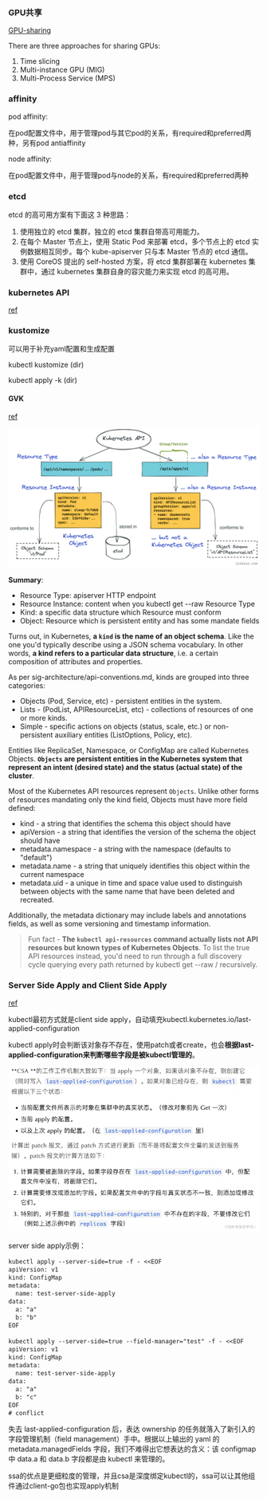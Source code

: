 ### GPU共享

[GPU-sharing](https://towardsdatascience.com/how-to-increase-gpu-utilization-in-kubernetes-with-nvidia-mps-e680d20c3181)

There are three approaches for sharing GPUs:
1. Time slicing
2. Multi-instance GPU (MIG)
3. Multi-Process Service (MPS)

### affinity

pod affinity: 

在pod配置文件中，用于管理pod与其它pod的关系，有required和preferred两种，另有pod antiaffinity

node affinity:

在pod配置文件中，用于管理pod与node的关系，有required和preferred两种

### etcd

etcd 的高可用方案有下面这 3 种思路：

1. 使用独立的 etcd 集群，独立的 etcd 集群自带高可用能力。
2. 在每个 Master 节点上，使用 Static Pod 来部署 etcd，多个节点上的 etcd 实例数据相互同步。每个 kube-apiserver 只与本 Master 节点的 etcd 通信。
3. 使用 CoreOS 提出的 self-hosted 方案，将 etcd 集群部署在 kubernetes 集群中，通过 kubernetes 集群自身的容灾能力来实现 etcd 的高可用。

### kubernetes API

[ref](https://iximiuz.com/en/posts/kubernetes-api-go-types-and-common-machinery/)

### kustomize

可以用于补充yaml配置和生成配置

kubectl kustomize (dir)

kubectl apply -k (dir)

#### GVK

[ref](https://iximiuz.com/en/posts/kubernetes-api-structure-and-terminology/#:~:text=Every%20resource%20representation%20follows%20a,representing%20a%20record%20of%20intent.)

![](../../../../reference/pic/k8s-concept.png)

**Summary**:
- Resource Type: apiserver HTTP endpoint
- Resource Instance: content when you kubectl get --raw Resource Type
- Kind: a specific data structure which Resource must conform
- Object: Resource which is persistent entity and has some mandate fields 

Turns out, in Kubernetes, **a `kind` is the name of an object schema**. Like the one you'd typically describe using a JSON schema vocabulary. In other words, **a kind refers to a particular data structure**, i.e. a certain composition of attributes and properties.

As per sig-architecture/api-conventions.md, kinds are grouped into three categories:

- Objects (Pod, Service, etc) - persistent entities in the system.
- Lists - (PodList, APIResourceList, etc) - collections of resources of one or more kinds.
- Simple - specific actions on objects (status, scale, etc.) or non-persistent auxiliary entities (ListOptions, Policy, etc).

Entities like ReplicaSet, Namespace, or ConfigMap are called Kubernetes Objects. **`Objects` are persistent entities in the Kubernetes system that represent an intent (desired state) and the status (actual state) of the cluster**.

Most of the Kubernetes API resources represent `Objects`. Unlike other forms of resources mandating only the kind field, Objects must have more field defined:

- kind - a string that identifies the schema this object should have
- apiVersion - a string that identifies the version of the schema the object should have
- metadata.namespace - a string with the namespace (defaults to "default")
- metadata.name - a string that uniquely identifies this object within the current namespace
- metadata.uid - a unique in time and space value used to distinguish between objects with the same name that have been deleted and recreated.

Additionally, the metadata dictionary may include labels and annotations fields, as well as some versioning and timestamp information.

>Fun fact - **The `kubectl api-resources` command actually lists not API resources but known types of Kubernetes Objects**. To list the true API resources instead, you'd need to run through a full discovery cycle querying every path returned by kubectl get --raw / recursively.

### Server Side Apply and Client Side Apply

[ref](https://blog.csdn.net/qq_43684922/article/details/128272461)

kubectl最初方式就是client side apply，自动填充kubectl.kubernetes.io/last-applied-configuration

kubectl apply时会判断该对象存不存在，使用patch或者create，也会**根据last-applied-configuration来判断哪些字段是被kubectl管理的**。

![](../../../../reference/pic/csa.png)

server side apply示例：

```shell
kubectl apply --server-side=true -f - <<EOF
apiVersion: v1
kind: ConfigMap
metadata:
  name: test-server-side-apply
data:
  a: "a"
  b: "b"
EOF

kubectl apply --server-side=true --field-manager="test" -f - <<EOF
apiVersion: v1
kind: ConfigMap
metadata:
  name: test-server-side-apply
data:
  a: "a"
  b: "c" 
EOF
# conflict
```

失去 last-applied-configuration 后，表达 ownership 的任务就落入了新引入的字段管理机制（field management）手中。根据以上输出的 yaml 的 metadata.managedFields 字段，我们不难得出它想表达的含义：该 configmap 中 data.a 和 data.b 字段都是由 kubectl 来管理的。

ssa的优点是更细粒度的管理，并且csa是深度绑定kubectl的，ssa可以让其他组件通过client-go包也实现apply机制